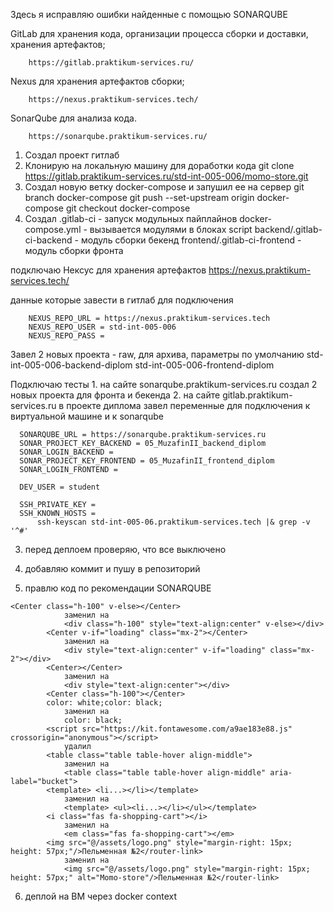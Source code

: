 Здесь я исправляю ошибки найденные с помощью SONARQUBE

GitLab для хранения кода, организации процесса сборки и доставки, хранения артефактов;

		https://gitlab.praktikum-services.ru/

Nexus для хранения артефактов сборки;

		https://nexus.praktikum-services.tech/

SonarQube для анализа кода.

		https://sonarqube.praktikum-services.ru/

1. Создал проект гитлаб
2. Клонирую на локальную машину для доработки кода
	    git clone https://gitlab.praktikum-services.ru/std-int-005-006/momo-store.git	
3. Создал новую ветку docker-compose и запушил ее на сервер
    	git branch docker-compose
    	git push --set-upstream origin docker-compose
    	git checkout docker-compose
4. Создал
    	.gitlab-ci - запуск модульных пайплайнов
    	docker-compose.yml - вызывается модулями в блоках script
    	backend/.gitlab-ci-backend - модуль сборки бекенд
    	frontend/.gitlab-ci-frontend - модуль сборки фронта

подключаю Нексус для хранения артефактов
	    https://nexus.praktikum-services.tech/
	
данные которые завести в гитлаб для подключения

  		NEXUS_REPO_URL = https://nexus.praktikum-services.tech
  		NEXUS_REPO_USER = std-int-005-006
  		NEXUS_REPO_PASS = 

Завел 2 новых проекта - raw, для архива, параметры по умолчанию
  		std-int-005-006-backend-diplom
		std-int-005-006-frontend-diplom

Подключаю тесты
	    1. на сайте sonarqube.praktikum-services.ru создал 2 новых проекта для фронта и бекенда
	    2. на сайте gitlab.praktikum-services.ru в проекте диплома завел переменные для подключения к виртуальной машине и к sonarqube

      SONARQUBE_URL = https://sonarqube.praktikum-services.ru
      SONAR_PROJECT_KEY_BACKEND = 05_MuzafinII_backend_diplom
      SONAR_LOGIN_BACKEND = 
      SONAR_PROJECT_KEY_FRONTEND = 05_MuzafinII_frontend_diplom
      SONAR_LOGIN_FRONTEND = 

      DEV_USER = student

      SSH_PRIVATE_KEY = 
      SSH_KNOWN_HOSTS = 
          ssh-keyscan std-int-005-06.praktikum-services.tech |& grep -v '^#'

3. перед деплоем проверяю, что все выключено

4. добавляю коммит и пушу в репозиторий

5. правлю код по рекомендации SONARQUBE

```
<Center class="h-100" v-else></Center>
			заменил на
			<div class="h-100" style="text-align:center" v-else></div>
		<Center v-if="loading" class="mx-2"></Center>
			заменил на
			<div style="text-align:center" v-if="loading" class="mx-2"></div>
		<Center></Center>
			заменил на
			<div style="text-align:center"></div>
		<Center class="h-100"></Center>
		color: white;color: black;
			заменил на
			color: black;
		<script src="https://kit.fontawesome.com/a9ae183e88.js" crossorigin="anonymous"></script>
			удалил
		<table class="table table-hover align-middle">
			заменил на
			<table class="table table-hover align-middle" aria-label="bucket">
		<template> <li...></li></template>
			заменил на 
			<template> <ul><li...></li></ul></template>
		<i class="fas fa-shopping-cart"></i>
			заменил на
			<em class="fas fa-shopping-cart"></em>
		<img src="@/assets/logo.png" style="margin-right: 15px; height: 57px;"/>Пельменная №2</router-link>
			заменил на
			<img src="@/assets/logo.png" style="margin-right: 15px; height: 57px;" alt="Momo-store"/>Пельменная №2</router-link>
```
                              
6. деплой на ВМ через docker context


